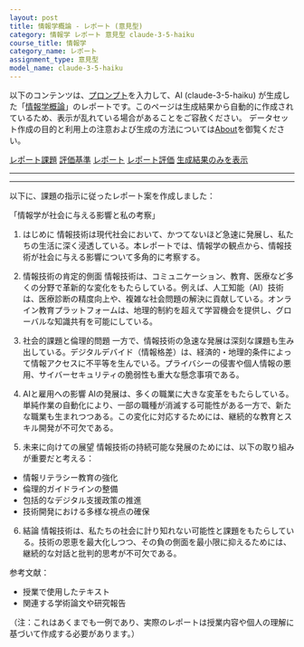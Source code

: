 ```yaml
---
layout: post
title: 情報学概論 - レポート (意見型)
category: 情報学 レポート 意見型 claude-3-5-haiku
course_title: 情報学
category_name: レポート
assignment_type: 意見型
model_name: claude-3-5-haiku
---
```


以下のコンテンツは、[プロンプト](https://github.com/takedatoshiyuki/synthetic_assignments/tree/main/generated/情報学/claude-3-5-haiku/prompt_レポート-意見型.md)を入力して、AI (claude-3-5-haiku) が生成した「[情報学概論](/contents/情報学/)」のレポートです。このページは生成結果から自動的に作成されているため、表示が乱れている場合があることをご容赦ください。
データセット作成の目的と利用上の注意および生成の方法については[About](/About)を御覧ください。

[レポート課題](../レポート課題-意見型)
[評価基準](../評価基準-意見型)
[レポート](../レポート-意見型)
[レポート評価](../レポート評価-意見型)
[生成結果のみを表示](https://github.com/takedatoshiyuki/synthetic_assignments/tree/main/generated/情報学/claude-3-5-haiku/レポート-意見型.md)
  

***
***
  
以下に、課題の指示に従ったレポート案を作成しました：

「情報学が社会に与える影響と私の考察」

1. はじめに
情報技術は現代社会において、かつてないほど急速に発展し、私たちの生活に深く浸透している。本レポートでは、情報学の観点から、情報技術が社会に与える影響について多角的に考察する。

2. 情報技術の肯定的側面
情報技術は、コミュニケーション、教育、医療など多くの分野で革新的な変化をもたらしている。例えば、人工知能（AI）技術は、医療診断の精度向上や、複雑な社会問題の解決に貢献している。オンライン教育プラットフォームは、地理的制約を超えて学習機会を提供し、グローバルな知識共有を可能にしている。

3. 社会的課題と倫理的問題
一方で、情報技術の急速な発展は深刻な課題も生み出している。デジタルデバイド（情報格差）は、経済的・地理的条件によって情報アクセスに不平等を生んでいる。プライバシーの侵害や個人情報の悪用、サイバーセキュリティの脆弱性も重大な懸念事項である。

4. AIと雇用への影響
AIの発展は、多くの職業に大きな変革をもたらしている。単純作業の自動化により、一部の職種が消滅する可能性がある一方で、新たな職業も生まれつつある。この変化に対応するためには、継続的な教育とスキル開発が不可欠である。

5. 未来に向けての展望
情報技術の持続可能な発展のためには、以下の取り組みが重要だと考える：
- 情報リテラシー教育の強化
- 倫理的ガイドラインの整備
- 包括的なデジタル支援政策の推進
- 技術開発における多様な視点の確保

6. 結論
情報技術は、私たちの社会に計り知れない可能性と課題をもたらしている。技術の恩恵を最大化しつつ、その負の側面を最小限に抑えるためには、継続的な対話と批判的思考が不可欠である。

参考文献：
- 授業で使用したテキスト
- 関連する学術論文や研究報告

（注：これはあくまでも一例であり、実際のレポートは授業内容や個人の理解に基づいて作成する必要があります。）

